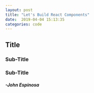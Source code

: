 ```yaml
---
layout: post
title: "Let's Build React Components"
date:  2019-04-04 15:13:35
categories: code
---
```


## Title


### Sub-Title

### Sub-Title


#### _-John Espinosa_  